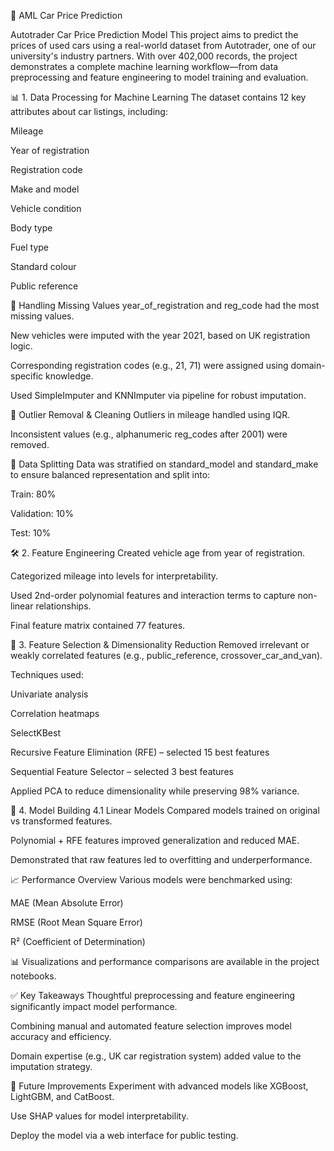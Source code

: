 🚗 AML Car Price Prediction

Autotrader Car Price Prediction Model
This project aims to predict the prices of used cars using a real-world dataset from Autotrader, one of our university's industry partners. With over 402,000 records, the project demonstrates a complete machine learning workflow—from data preprocessing and feature engineering to model training and evaluation.

📊 1. Data Processing for Machine Learning
The dataset contains 12 key attributes about car listings, including:

Mileage

Year of registration

Registration code

Make and model

Vehicle condition

Body type

Fuel type

Standard colour

Public reference

🧹 Handling Missing Values
year_of_registration and reg_code had the most missing values.

New vehicles were imputed with the year 2021, based on UK registration logic.

Corresponding registration codes (e.g., 21, 71) were assigned using domain-specific knowledge.

Used SimpleImputer and KNNImputer via pipeline for robust imputation.

🚫 Outlier Removal & Cleaning
Outliers in mileage handled using IQR.

Inconsistent values (e.g., alphanumeric reg_codes after 2001) were removed.

🧪 Data Splitting
Data was stratified on standard_model and standard_make to ensure balanced representation and split into:

Train: 80%

Validation: 10%

Test: 10%

🛠️ 2. Feature Engineering
Created vehicle age from year of registration.

Categorized mileage into levels for interpretability.

Used 2nd-order polynomial features and interaction terms to capture non-linear relationships.

Final feature matrix contained 77 features.

🧠 3. Feature Selection & Dimensionality Reduction
Removed irrelevant or weakly correlated features (e.g., public_reference, crossover_car_and_van).

Techniques used:

Univariate analysis

Correlation heatmaps

SelectKBest

Recursive Feature Elimination (RFE) – selected 15 best features

Sequential Feature Selector – selected 3 best features

Applied PCA to reduce dimensionality while preserving 98% variance.

🤖 4. Model Building
4.1 Linear Models
Compared models trained on original vs transformed features.

Polynomial + RFE features improved generalization and reduced MAE.

Demonstrated that raw features led to overfitting and underperformance.

📈 Performance Overview
Various models were benchmarked using:

MAE (Mean Absolute Error)

RMSE (Root Mean Square Error)

R² (Coefficient of Determination)

📊 Visualizations and performance comparisons are available in the project notebooks.

✅ Key Takeaways
Thoughtful preprocessing and feature engineering significantly impact model performance.

Combining manual and automated feature selection improves model accuracy and efficiency.

Domain expertise (e.g., UK car registration system) added value to the imputation strategy.

📌 Future Improvements
Experiment with advanced models like XGBoost, LightGBM, and CatBoost.

Use SHAP values for model interpretability.

Deploy the model via a web interface for public testing.
